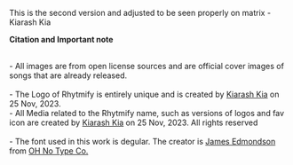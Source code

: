 This is the second version and adjusted to be seen properly on matrix
-Kiarash Kia


<h7><strong>Citation and Important note</strong><br /><br /></h7>
        <p>
          - All images are from open license sources and are official cover images of songs that are
          already released.<br /><br />
          - The Logo of Rhytmify is entirely unique and is
          created by <a href="https://github.com/KiyarashKia/" target="_blank">Kiarash Kia</a> on 25
          Nov, 2023.<br />
          - All Media related to the Rhytmify name, such as versions of logos and fav icon are
          created by <a href="https://github.com/KiyarashKia/" target="_blank">Kiarash Kia</a> on 25
          Nov, 2023. All rights reserved<br />
          <br />- The font used in this work is degular. The creator is
          <a href="https://fonts.adobe.com/designers/james-edmondson" target="_blank"
            >James Edmondson</a
          >
          from
          <a href="https://fonts.adobe.com/foundries/oh-no-type-co" target="_blank"
            >OH No Type Co.</a
          >
          <br /><br />
        </p>
